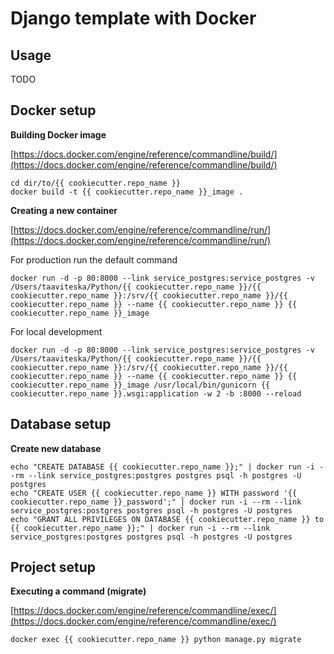 # Django template with Docker

## Usage

TODO

## Docker setup

**Building Docker image**

[https://docs.docker.com/engine/reference/commandline/build/](https://docs.docker.com/engine/reference/commandline/build/)

```
cd dir/to/{{ cookiecutter.repo_name }}
docker build -t {{ cookiecutter.repo_name }}_image .
```

**Creating a new container**

[https://docs.docker.com/engine/reference/commandline/run/](https://docs.docker.com/engine/reference/commandline/run/)

For production run the default command

```
docker run -d -p 80:8000 --link service_postgres:service_postgres -v /Users/taaviteska/Python/{{ cookiecutter.repo_name }}/{{ cookiecutter.repo_name }}:/srv/{{ cookiecutter.repo_name }}/{{ cookiecutter.repo_name }} --name {{ cookiecutter.repo_name }} {{ cookiecutter.repo_name }}_image
```

For local development

```
docker run -d -p 80:8000 --link service_postgres:service_postgres -v /Users/taaviteska/Python/{{ cookiecutter.repo_name }}/{{ cookiecutter.repo_name }}:/srv/{{ cookiecutter.repo_name }}/{{ cookiecutter.repo_name }} --name {{ cookiecutter.repo_name }} {{ cookiecutter.repo_name }}_image /usr/local/bin/gunicorn {{ cookiecutter.repo_name }}.wsgi:application -w 2 -b :8000 --reload
```

## Database setup

**Create new database**

```
echo "CREATE DATABASE {{ cookiecutter.repo_name }};" | docker run -i --rm --link service_postgres:postgres postgres psql -h postgres -U postgres
echo "CREATE USER {{ cookiecutter.repo_name }} WITH password '{{ cookiecutter.repo_name }}_password';" | docker run -i --rm --link service_postgres:postgres postgres psql -h postgres -U postgres
echo "GRANT ALL PRIVILEGES ON DATABASE {{ cookiecutter.repo_name }} to {{ cookiecutter.repo_name }};" | docker run -i --rm --link service_postgres:postgres postgres psql -h postgres -U postgres
```

## Project setup

**Executing a command (migrate)**

[https://docs.docker.com/engine/reference/commandline/exec/](https://docs.docker.com/engine/reference/commandline/exec/)

```
docker exec {{ cookiecutter.repo_name }} python manage.py migrate
```
